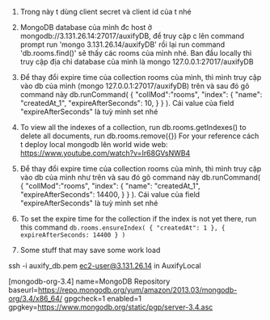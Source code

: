 1. Trong này t dùng client secret và client id của t nhé

2. MongoDB database của mình đc host ở mongodb://3.131.26.14:27017/auxifyDB, để truy cập c lên command prompt run 'mongo 3.131.26.14/auxifyDB' rồi lại run command 'db.rooms.find()' sẽ thấy các rooms của mình nhé. Ban đầu locally thì truy cập địa chỉ database của mình là mongo 127.0.0.1:27017/auxifyDB
3. Để thay đổi expire time của collection rooms của mình, thì mình truy cập vào db của mình (mongo 127.0.0.1:27017/auxifyDB) trên và sau đó gõ command này db.runCommand( { "collMod":"rooms", "index": { "name": "createdAt_1", "expireAfterSeconds": 10, } } ). Cái value của field "expireAfterSeconds" là tuỳ mình set nhé
4. To view all the indexes of a collection, run db.rooms.getIndexes()
to delete all documents, run db.rooms.remove({})
For your reference cách t deploy local mongodb lên world wide web: https://www.youtube.com/watch?v=Ir68GVsNWB4

5. Để thay đổi expire time của collection rooms của mình, thì mình truy cập vào db của mình như trên và sau đó gõ command này 
db.runCommand( { "collMod":"rooms", "index": { "name": "createdAt_1", "expireAfterSeconds": 14400, } } ). Cái value của field "expireAfterSeconds" là tuỳ mình set nhé

6. To set the expire time for the collection if the index is not yet there, run this command `db.rooms.ensureIndex( { "createdAt": 1 }, { expireAfterSeconds: 14400 } )`

7. Some stuff that may save some work load

ssh -i auxify_db.pem ec2-user@3.131.26.14 in AuxifyLocal

[mongodb-org-3.4]
name=MongoDB Repository
baseurl=https://repo.mongodb.org/yum/amazon/2013.03/mongodb-org/3.4/x86_64/
gpgcheck=1
enabled=1
gpgkey=https://www.mongodb.org/static/pgp/server-3.4.asc